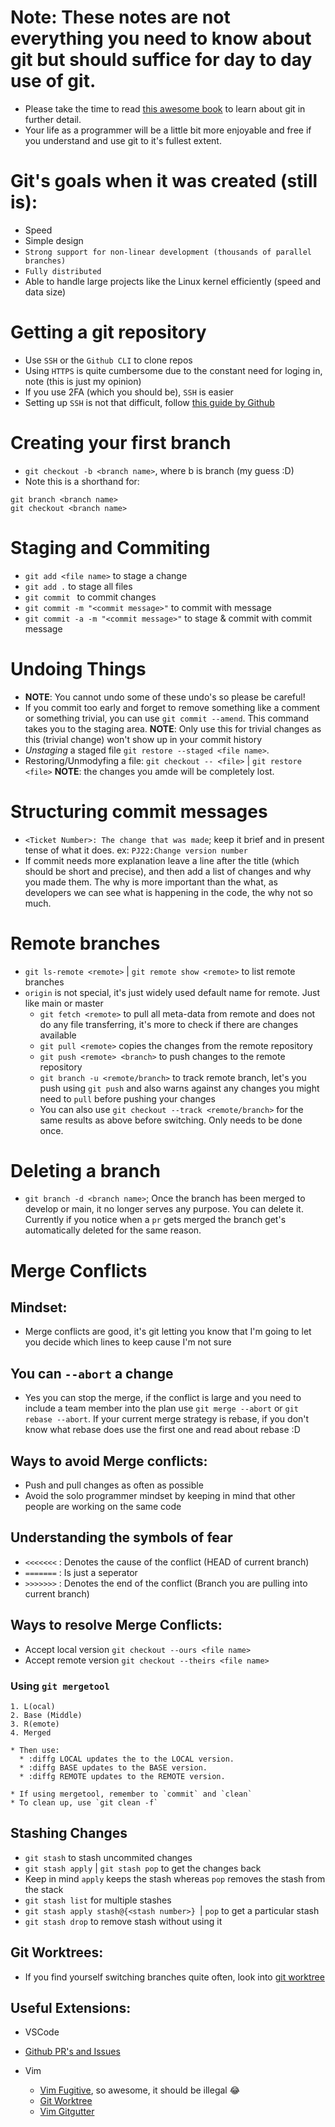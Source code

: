 # Note: These notes are not everything you need to know about git but should suffice for day to day use of git.
 * Please take the time to read [this awesome book](https://git-scm.com/book/en/v2) to learn about git in further detail. 
 * Your life as a programmer will be a little bit more enjoyable and free if you
understand and use git to it's fullest extent.

# Git's goals when it was created (still is):
  * Speed
  * Simple design
  * `Strong support for non-linear development (thousands of parallel branches)`
  * `Fully distributed`
  * Able to handle large projects like the Linux kernel efficiently 
    (speed and data size)

# Getting a git repository
  * Use `SSH` or the `Github CLI` to clone repos
  * Using `HTTPS` is quite cumbersome due to the constant need for loging in,
    note (this is just my opinion)
  * If you use 2FA (which you should be), `SSH` is easier
  * Setting up `SSH` is not that difficult, follow [this guide by Github](https://docs.github.com/en/authentication/connecting-to-github-with-ssh)
# Creating your first branch
  * `git checkout -b <branch name>`, where b is branch (my guess :D)
  * Note this is a shorthand for:
  ```
  git branch <branch name>
  git checkout <branch name>
  ```
# Staging and Commiting 
  * `git add <file name>` to stage a change
  * `git add .` to stage all files
  * `git commit ` to commit changes
  * `git commit -m "<commit message>"` to commit with message
  * `git commit -a -m "<commit message>"` to stage & commit with commit message

# Undoing Things
  * **NOTE**: You cannot undo some of these undo's so please be careful!
  * If you commit too early and forget to remove something like a comment or
    something trivial, you can use `git commit --amend`. This command takes you
    to the staging area. **NOTE**: Only use this for trivial changes as this
    (trivial change) won't show up in your commit history
  * *Unstaging* a staged file `git restore --staged <file name>`. 
  * Restoring/Unmodyfing a file: `git checkout -- <file>` | `git restore <file>`
    **NOTE**: the changes you amde will be completely lost.
# Structuring commit messages
  * `<Ticket Number>: The change that was made`; keep it brief and in present
    tense of what it does. ex: `PJ22:Change version number`
  * If commit needs more explanation leave a line after the title (which should
    be short and precise), and then add a list of changes and why you made them.
    The why is more important than the what, as developers we can see what is
    happening in the code, the why not so much.

# Remote branches
  * `git ls-remote <remote>` | `git remote show <remote>` to list remote
    branches
  * `origin` is not special, it's just widely used default name for remote. Just
    like main or master
    * `git fetch <remote>` to pull all meta-data from remote and does not do any
      file transferring, it's more to check if there are changes available
    * `git pull <remote>` copies the changes from the remote repository
    * `git push <remote> <branch>` to push changes to the remote repository
    * `git branch -u <remote/branch>` to track remote branch, let's you push
      using `git push` and also warns against any changes you might need to
      `pull` before pushing your changes
    * You can also use `git checkout --track <remote/branch>` for the same
      results as above before switching. Only needs to be done once.
  
# Deleting a branch
  * `git branch -d <branch name>`; Once the branch has been merged to develop or
    main, it no longer serves any purpose. You can delete it. Currently if you
    notice when a `pr` gets merged the branch get's automatically deleted for
    the same reason.

# Merge Conflicts 
## Mindset: 
  * Merge conflicts are good, it's git letting you know that I'm going to let 
    you decide which lines to keep cause I'm not sure

## You can `--abort` a change
  * Yes you can stop the merge, if the conflict is large and you need to include
    a team member into the plan use `git merge --abort` or `git rebase --abort`.
    If your current merge strategy is rebase, if you don't know what rebase does
    use the first one and read about rebase :D
    
## Ways to avoid Merge conflicts:
  * Push and pull changes as often as possible
  * Avoid the solo programmer mindset by keeping in mind that other people 
    are working on the same code
    
## Understanding the symbols of fear
  * `<<<<<<<` : Denotes the cause of the conflict (HEAD of current branch)
  * `=======` : Is just a seperator
  * `>>>>>>>` : Denotes the end of the conflict (Branch you are pulling into
    current branch)

## Ways to resolve Merge Conflicts:
  * Accept local version `git checkout --ours <file name>` 
  * Accept remote version `git checkout --theirs <file name>` 
  
  ### Using `git mergetool` 
    1. L(ocal)
    2. Base (Middle)
    3. R(emote)
    4. Merged

    * Then use:
      * :diffg LOCAL updates the to the LOCAL version.
      * :diffg BASE updates to the BASE version.
      * :diffg REMOTE updates to the REMOTE version.
    
    * If using mergetool, remember to `commit` and `clean`
    * To clean up, use `git clean -f`

## Stashing Changes
  * `git stash` to stash uncommited changes
  * `git stash apply` | `git stash pop` to get the changes back
  * Keep in mind `apply` keeps the stash whereas `pop` removes the stash from
    the stack
  * `git stash list` for multiple stashes
  * `git stash apply stash@{<stash number>} `| `pop` to get a particular stash
  * `git stash drop` to remove stash without using it

## Git Worktrees:
  * If you find yourself switching branches quite often, look into [git
    worktree](https://git-scm.com/docs/git-worktree)
    
## Useful Extensions:
  * VSCode
   * [Github PR's and Issues](https://marketplace.visualstudio.com/items?itemName=GitHub.vscode-pull-request-github)

 * Vim
   * [Vim Fugitive](https://github.com/tpope/vim-fugitive), so awesome, it should be illegal 😂
   * [Git Worktree](https://github.com/ThePrimeagen/git-worktree.nvim)
   * [Vim Gitgutter](https://github.com/airblade/vim-gitgutter)
  

